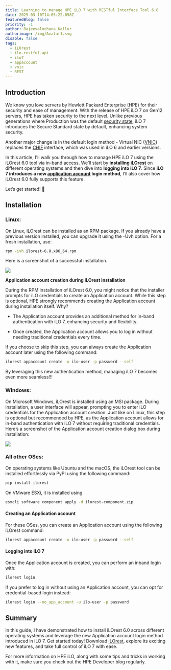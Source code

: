 ```yaml
---
title: Learning to manage HPE iLO 7 with RESTful Interface Tool 6.0
date: 2025-03-10T14:05:22.058Z
featuredBlog: false
priority: -1
author: Rajeevalochana Kallur
authorimage: /img/Avatar1.svg
disable: false
tags:
  - iLOrest
  - ilo-restful-api
  - ilo7
  - appaccount
  - vnic
  - REST
---
```


## Introduction

We know you love servers by Hewlett Packard Enterprise (HPE) for their security and ease of management. With the release of HPE iLO 7 on Gen12 servers, HPE has taken security to the next level. Unlike previous generations where Production was the default <a href="https://servermanagementportal.ext.hpe.com/docs/redfishservices/ilos/supplementdocuments/securityservice/#ilo-security-state" target="_blank">security state</a>, iLO 7 introduces the Secure Standard state by default, enhancing system security.

Another major change is in the default login method - Virtual NIC (<a href="https://servermanagementportal.ext.hpe.com/docs/redfishservices/ilos/supplementdocuments/vnic/#the-ilo-redfish-host-interface-virtual-nic" target="_blank">VNIC</a>) replaces the <a href="https://servermanagementportal.ext.hpe.com/docs/etc/glossaryterms/" target="_blank">CHIF</a> interface, which was used in iLO 6 and earlier versions.

In this article, I'll walk you through how to manage HPE iLO 7 using the iLOrest 6.0 tool via in-band access. We’ll start by **installing <a href="https://github.com/HewlettPackard/python-redfish-utility/releases/latest" target="_blank">iLOrest</a>** on different operating systems and then dive into **logging into iLO 7**. Since **iLO 7 introduces a new <a href="https://servermanagementportal.ext.hpe.com/docs/redfishservices/ilos/supplementdocuments/securityservice/#application-accounts" target="_blank">application account</a> login method**, I’ll also cover how iLOrest 6.0 fully supports this feature.

Let’s get started! 🚀

## Installation

### Linux:

On Linux, iLOrest can be installed as an RPM package. If you already have a previous version installed, you can upgrade it using the -Uvh option.
For a fresh installation, use:

```bash
rpm -ivh ilorest-6.0.x86_64.rpm
```

Here is a screenshot of a successful installation.

![](/img/rpm_linux.jpg)

**Application account creation during iLOrest installation**

During the RPM installation of iLOrest 6.0, you might notice that the installer prompts for iLO credentials to create an Application account. While this step is optional, HPE strongly recommends creating the Application account during installation itself. Why?

- The Application account provides an additional method for in-band authentication with iLO 7, enhancing security and flexibility.

- Once created, the Application account allows you to log in without needing traditional credentials every time.

If you choose to skip this step, you can always create the Application account later using the following command:

```bash
ilorest appaccount create -u ilo-user -p password --self
```

By leveraging this new authentication method, managing iLO 7 becomes even more seamless!!!

### Windows:

On Microsoft Windows, iLOrest is installed using an MSI package. During installation, a user interface will appear, prompting you to enter iLO credentials for the Application account creation.
Just like on Linux, this step is optional but recommended by HPE, as the Application account allows for in-band authentication with iLO 7 without requiring traditional credentials.
Here’s a screenshot of the Application account creation dialog box during installation:

![](/img/windows_msi.jpg)

### All other OSes:

On operating systems like Ubuntu and the macOS, the iLOrest tool can be installed effortlessly via PyPI using the following command:
```bash
pip install ilorest
```
On VMware ESXi, it is installed using

```bash
esxcli software component apply -d ilorest-component.zip
```

#### Creating an Application account

For these OSes, you can create an Application account using the following iLOrest command:
```bash
ilorest appaccount create -u ilo-user -p password --self
```
#### Logging into iLO 7

Once the Application account is created, you can perform an inband login with:
```bash
ilorest login
```
If you prefer to log in without using an Application account, you can opt for credential-based login instead:
```bash
ilorest login --no_app_account -u ilo-user -p password
```
## Summary

In this guide, I have demonstrated how to install iLOrest 6.0 across different operating systems and leverage the new Application account login method introduced in iLO 7. Get started today! Download <a href="https://github.com/HewlettPackard/python-redfish-utility/releases/latest" target="_blank">iLOrest</a>, explore its exciting new features, and take full control of iLO 7 with ease. 

For more information on HPE iLO, along with some tips and tricks in working with it, make sure you check out the HPE Developer blog regularly.





